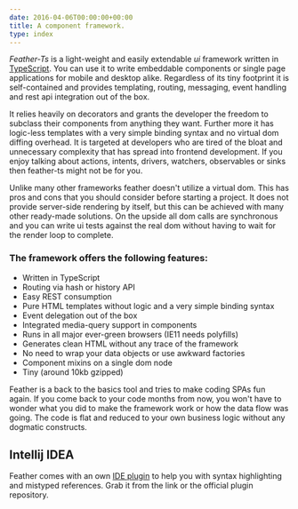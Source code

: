 ```yaml
---
date: 2016-04-06T00:00:00+00:00
title: A component framework.
type: index
---
```

_Feather-Ts_ is a light-weight and easily extendable _ui_ framework written in [TypeScript](https://www.typescriptlang.org/).
You can use it to write embeddable components or single page applications for mobile and desktop alike. Regardless of 
its tiny footprint it is self-contained and provides templating, routing, messaging, event handling and 
rest api integration out of the box.

It relies heavily on decorators and grants the developer the freedom to subclass their components from anything they want.
Further more it has logic-less templates with a very simple binding syntax and no virtual dom diffing overhead. It is 
targeted at developers who are tired of the bloat and unnecessary complexity that has spread into frontend development.
If you enjoy talking about actions, intents, drivers, watchers, observables or sinks then feather-ts might not be for you.   

Unlike many other frameworks feather doesn't utilize a virtual dom. This has pros and cons that you should consider before 
starting a project. It does not provide server-side rendering by itself, but this can be achieved with many other 
ready-made solutions. On the upside all dom calls are synchronous and you can write ui tests against the real dom without 
having to wait for the render loop to complete. 

### The framework offers the following features:

* Written in TypeScript
* Routing via hash or history API 
* Easy REST consumption
* Pure HTML templates without logic and a very simple binding syntax
* Event delegation out of the box
* Integrated media-query support in components
* Runs in all major ever-green browsers (IE11 needs polyfills)
* Generates clean HTML without any trace of the framework
* No need to wrap your data objects or use awkward factories
* Component mixins on a single dom node
* Tiny (around 10kb gzipped)

Feather is a back to the basics tool and tries to make coding SPAs fun again. If you come back 
to your code months from now, you won't have to wonder what you did to make the framework work
or how the data flow was going. The code is flat and reduced to your own business logic without
any dogmatic constructs. 

## Intellij IDEA

Feather comes with an own [IDE plugin](https://plugins.jetbrains.com/plugin/9992-feather-ts-code-support) to help you with syntax 
highlighting and mistyped references. Grab it from the link or the official plugin repository.
